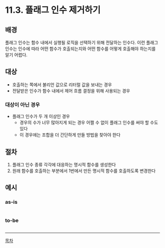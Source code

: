 # 11.3. 플래그 인수 제거하기

## 배경

플래그 인수는 함수 내에서 실행될 로직을 선택하기 위해 전달하는 인수다. 이런 플래그 인수는 인수에 따라 어떤 함수가 호출되는지와 어떤 함수를 어떻게 호출해야 하는지를 알기 어렵다.

## 대상

- 호출하는 쪽에서 불리언 값으로 리터럴 값을 보내는 경우
- 전달받은 인수가 함수 내에서 제어 흐름 결정을 위해 사용되는 경우

### 대상이 아닌 경우

- 플래그 인수가 두 개 이상인 경우
    - 경우의 수가 너무 많아지게 되는 경우 어쩔 수 없이 플래그 인수를 써야 할 수도 있다
    - 이 경우에는 조합을 더 간단하게 만들 방법을 찾아야 한다

## 절차

1. 플래그 인수 종류 각각에 대응하는 명시적 함수를 생성한다
2. 원래 함수를 호출하는 부분에서 1번에서 만든 명시적 함수를 호출하도록 변경한다

## 예시

### as-is

```tsx

```

### to-be

```tsx
```

---
[목차](../README.md)
